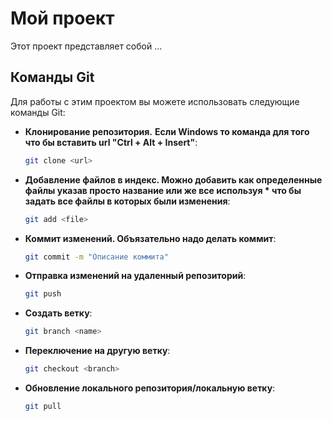 # Мой проект

Этот проект представляет собой ...

## Команды Git

Для работы с этим проектом вы можете использовать следующие команды Git:

- **Клонирование репозитория.**
  **Если Windows то команда для того что бы вставить url "Сtrl + Alt + Insert"**:
  ```bash
  git clone <url>

- **Добавление файлов в индекс. Можно добавить как определенные файлы
указав просто название или же все используя * что бы задать все файлы в которых были изменения**:
  ```bash
  git add <file>
  ```
- **Коммит изменений. Объязательно надо делать коммит**:
  ```bash
  git commit -m "Описание коммита"
  ```
- **Отправка изменений на удаленный репозиторий**:
  ```bash
  git push
  ```
- **Создать ветку**:
  ```bash
  git branch <name>
  ```
- **Переключение на другую ветку**:
  ```bash
  git checkout <branch>
  ```
- **Обновление локального репозитория/локальную ветку**:
  ```bash
  git pull
  ```
